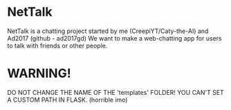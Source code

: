 # NetTalk
NetTalk is a chatting project started by me (CreepiYT/Caty-the-AI) and Ad2017 (github - ad2017gd)
We want to make a web-chatting app for users to talk with friends
or other people.


# WARNING! 
DO NOT CHANGE THE NAME OF THE 'templates' FOLDER! YOU CAN'T SET A CUSTOM PATH IN FLASK. (horrible imo)
